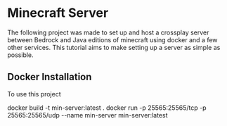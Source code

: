 # Minecraft Server 
The following project was made to set up and host a crossplay server between Bedrock and Java editions of minecraft using docker and a few other services. This tutorial aims to make setting up a server as simple as possible. 

## Docker Installation
To use this project








docker build -t min-server:latest .
docker run -p 25565:25565/tcp -p 25565:25565/udp --name min-server min-server:latest